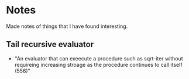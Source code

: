 # Notes

Made notes of things that I have found interesting.

## Tail recursive evaluator

* "An evaluator that can exeecute a procedure such as sqrt-iter without requireing increasing stroage as the procedure continues to call itself (556)"
